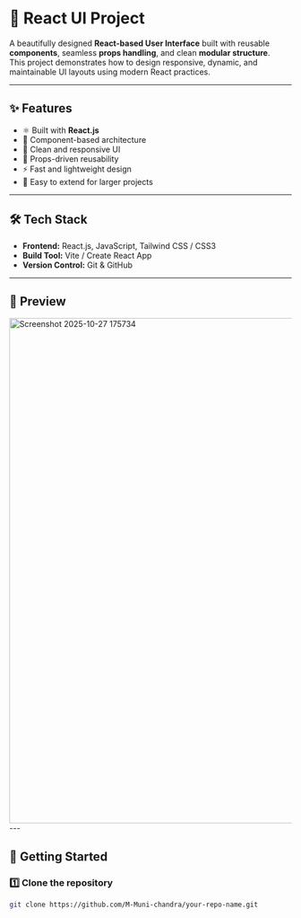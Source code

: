 # 🌟 React UI Project

A beautifully designed **React-based User Interface** built with reusable **components**, seamless **props handling**, and clean **modular structure**.  
This project demonstrates how to design responsive, dynamic, and maintainable UI layouts using modern React practices.

---

## ✨ Features
- ⚛️ Built with **React.js**
- 🧩 Component-based architecture
- 🎨 Clean and responsive UI
- 🔄 Props-driven reusability
- ⚡ Fast and lightweight design
- 🧱 Easy to extend for larger projects

---

## 🛠️ Tech Stack
- **Frontend:** React.js, JavaScript, Tailwind CSS / CSS3
- **Build Tool:** Vite / Create React App
- **Version Control:** Git & GitHub

---

## 📸 Preview
<img width="1891" height="900" alt="Screenshot 2025-10-27 175734" src="https://github.com/user-attachments/assets/c9bd698c-acab-4eb8-af8b-118356ec8207" />
---

## 🚀 Getting Started
### 1️⃣ Clone the repository
```bash
git clone https://github.com/M-Muni-chandra/your-repo-name.git

